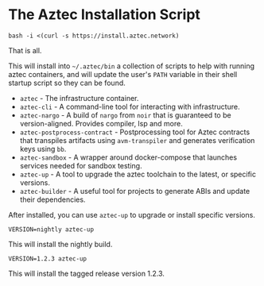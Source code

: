 # The Aztec Installation Script

```
bash -i <(curl -s https://install.aztec.network)
```

That is all.

This will install into `~/.aztec/bin` a collection of scripts to help with running aztec containers, and will update
the user's `PATH` variable in their shell startup script so they can be found.

- `aztec` - The infrastructure container.
- `aztec-cli` - A command-line tool for interacting with infrastructure.
- `aztec-nargo` - A build of `nargo` from `noir` that is guaranteed to be version-aligned. Provides compiler, lsp and more.
- `aztec-postprocess-contract` - Postprocessing tool for Aztec contracts that transpiles artifacts using `avm-transpiler` and generates verification keys using `bb`.
- `aztec-sandbox` - A wrapper around docker-compose that launches services needed for sandbox testing.
- `aztec-up` - A tool to upgrade the aztec toolchain to the latest, or specific versions.
- `aztec-builder` - A useful tool for projects to generate ABIs and update their dependencies.

After installed, you can use `aztec-up` to upgrade or install specific versions.

```
VERSION=nightly aztec-up
```

This will install the nightly build.

```
VERSION=1.2.3 aztec-up
```

This will install the tagged release version 1.2.3.
